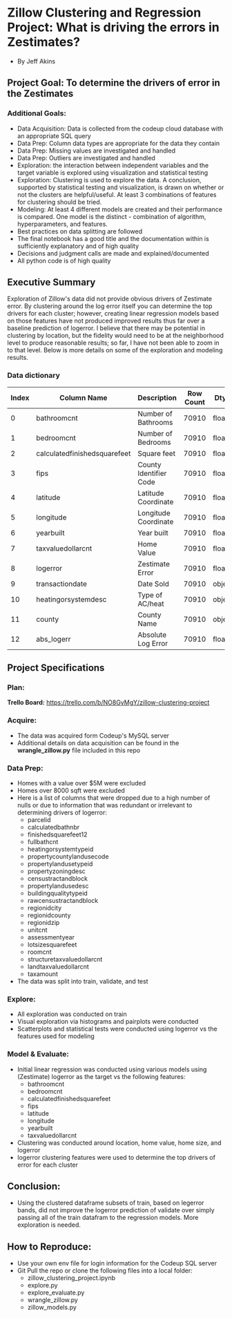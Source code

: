# Zillow Clustering and Regression Project: What is driving the errors in Zestimates?
- By Jeff Akins

## Project Goal: To determine the drivers of error in the Zestimates
### Additional Goals:
- Data Acquisition: Data is collected from the codeup cloud database with an appropriate SQL query
- Data Prep: Column data types are appropriate for the data they contain
- Data Prep: Missing values are investigated and handled
- Data Prep: Outliers are investigated and handled
- Exploration: the interaction between independent variables and the target variable is explored using visualization and statistical testing
- Exploration: Clustering is used to explore the data. A conclusion, supported by statistical testing and visualization, is drawn on whether or not the clusters are helpful/useful. At least 3 combinations of features for clustering should be tried.
- Modeling: At least 4 different models are created and their performance is compared. One model is the distinct - combination of algorithm, hyperparameters, and features.
- Best practices on data splitting are followed
- The final notebook has a good title and the documentation within is sufficiently explanatory and of high quality
- Decisions and judgment calls are made and explained/documented
- All python code is of high quality

## Executive Summary
Exploration of Zillow's data did not provide obvious drivers of Zestimate error. By clustering around the log error itself you can determine the top drivers for each cluster; however, creating linear regression models based on those features have not produced improved results thus far over a baseline prediction of logerror. I believe that there may be potential in clustering by location, but the fidelity would need to be at the neighborhood level to produce reasonable results; so far, I have not been able to zoom in to that level. Below is more details on some of the exploration and modeling results.

### Data dictionary
|Index | Column Name | Description | Row Count | Dtype|
|---|---|---|---|---| 
| 0 |  bathroomcnt                  | Number of Bathrooms       | 70910 | float64|
| 1 |  bedroomcnt                   | Number of Bedrooms        | 70910 | float64|
| 2 |  calculatedfinishedsquarefeet | Square feet               | 70910 | float64|
| 3 |  fips                         | County Identifier Code    | 70910 | float64|
| 4 |  latitude                     | Latitude Coordinate       | 70910 | float64|
| 5 |  longitude                    | Longitude Coordinate      | 70910 | float64|
| 6 |  yearbuilt                    | Year built                | 70910 | float64|
| 7 |  taxvaluedollarcnt            | Home Value                | 70910 | float64|
| 8 |  logerror                     | Zestimate Error           | 70910 | float64|
| 9 |  transactiondate              | Date Sold                 | 70910 | object |
| 10|  heatingorsystemdesc          | Type of AC/heat           | 70910 | object |
| 11|  county                       | County Name               | 70910 | object |
| 12|  abs_logerr                   | Absolute Log Error        | 70910 | float64|

## Project Specifications

### Plan:
**Trello Board:**
https://trello.com/b/NO8GyMgY/zillow-clustering-project

### Acquire:
- The data was acquired form Codeup's MySQL server
- Additional details on data acquisition can be found in the **wrangle_zillow.py** file included in this repo
### Data Prep:
- Homes with a value over $5M were excluded
- Homes over 8000 sqft were excluded
- Here is a list of columns that were dropped due to a high number of nulls or due to information that was redundant or irrelevant to determining drivers of logerror:
    - parcelid
    - calculatedbathnbr
    - finishedsquarefeet12
    - fullbathcnt
    - heatingorsystemtypeid
    - propertycountylandusecode
    - propertylandusetypeid
    - propertyzoningdesc
    - censustractandblock
    - propertylandusedesc
    - buildingqualitytypeid
    - rawcensustractandblock
    - regionidcity
    - regionidcounty
    - regionidzip
    - unitcnt
    - assessmentyear
    - lotsizesquarefeet
    - roomcnt
    - structuretaxvaluedollarcnt
    - landtaxvaluedollarcnt
    - taxamount
- The data was split into train, validate, and test
### Explore:
- All exploration was conducted on train
- Visual exploration via histograms and pairplots were conducted
- Scatterplots and statistical tests were conducted using logerror vs the features used for modeling
### Model & Evaluate:
- Initial linear regression was conducted using various models using (Zestimate) logerror as the target vs the following features:
    - bathroomcnt
    - bedroomcnt 
    - calculatedfinishedsquarefeet  
    - fips                          
    - latitude                      
    - longitude                     
    - yearbuilt                     
    - taxvaluedollarcnt 
- Clustering was conducted around location, home value, home size, and logerror
- logerror clustering features were used to determine the top drivers of error for each cluster
## Conclusion:
- Using the clustered dataframe subsets of train, based on legerror bands, did not improve the logerror prediction of validate over simply passing all of the train datafram to the regression models. More exploration is needed.

## How to Reproduce:
- Use your own env file for login information for the Codeup SQL server
- Git Pull the repo or clone the following files into a local folder: 
    - zillow_clustering_project.ipynb
    - explore.py
    - explore_evaluate.py
    - wrangle_zillow.py
    - zillow_models.py